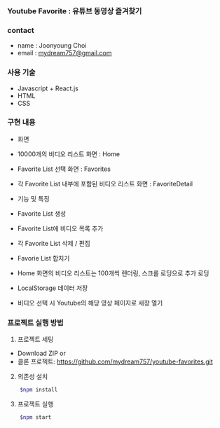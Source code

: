 ### Youtube Favorite : 유튜브 동영상 즐겨찾기 

### contact
 * name : Joonyoung Choi
 * email : <mydream757@gmail.com>

### 사용 기술
* Javascript + React.js
* HTML
* CSS

### 구현 내용
* 화면
 * 10000개의 비디오 리스트 화면 : Home
 * Favorite List 선택 화면 : Favorites
 * 각 Favorite List 내부에 포함된 비디오 리스트 화면 : FavoriteDetail

* 기능 및 특징
 * Favorite List 생성
 * Favorite List에 비디오 목록 추가
 * 각 Favorite List 삭제 / 편집
 * Favorie List 합치기
 * Home 화면의 비디오 리스트는 100개씩 렌더링, 스크롤 로딩으로 추가 로딩
 * LocalStorage 데이터 저장
 * 비디오 선택 시 Youtube의 해당 영상 페이지로 새창 열기

### 프로젝트 실행 방법
1. 프로젝트 세팅
 * Download ZIP
  or
 * 클론 프로젝트: https://github.com/mydream757/youtube-favorites.git

2. 의존성 설치
```bash
    $npm install
```
3. 프로젝트 실행
```bash
    $npm start
```